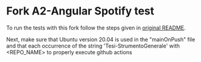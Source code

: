 # Fork A2-Angular Spotify test

To run the tests with this fork follow the steps given in [original README](https://github.com/reverse-unina/A1-ContactList/blob/master/readme.txt).

Next, make sure that Ubuntu version 20.04 is used in the "mainOnPush" file and that each occurrence of the string 'Tesi-StrumentoGenerale' with <REPO_NAME> to properly execute github actions